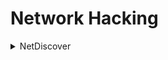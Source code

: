 # Network Hacking

<details>
<summary>NetDiscover</summary>
<br>

* Perform an ARP scan across the entire network to identify live hosts.

```console
netdiscover -i eth0
netdiscover -r x.x.x.1/24
```
</details>

